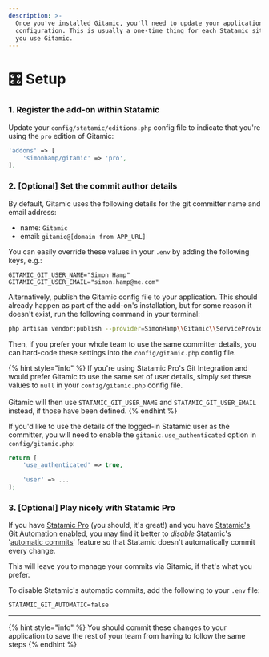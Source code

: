 ```yaml
---
description: >-
  Once you've installed Gitamic, you'll need to update your application's
  configuration. This is usually a one-time thing for each Statamic site where
  you use Gitamic.
---
```


# 🎛 Setup

### 1. Register the add-on within Statamic

Update your `config/statamic/editions.php` config file to indicate that you're using the `pro` edition of Gitamic:

```php
'addons' => [
    'simonhamp/gitamic' => 'pro',
],
```

### 2. \[Optional] Set the commit author details

By default, Gitamic uses the following details for the git committer name and email address:

* name: `Gitamic`
* email: `gitamic@[domain from APP_URL]`

You can easily override these values in your `.env` by adding the following keys, e.g.:

```dotenv
GITAMIC_GIT_USER_NAME="Simon Hamp"
GITAMIC_GIT_USER_EMAIL="simon.hamp@me.com"
```

Alternatively, publish the Gitamic config file to your application. This should already happen as part of the add-on's installation, but for some reason it doesn't exist, run the following command in your terminal:

```bash
php artisan vendor:publish --provider=SimonHamp\\Gitamic\\ServiceProvider
```

Then, if you prefer your whole team to use the same committer details, you can hard-code these settings into the `config/gitamic.php` config file.

{% hint style="info" %}
If you're using Statamic Pro's Git Integration and would prefer Gitamic to use the same set of user details, simply set these values to `null` in your `config/gitamic.php` config file.\
\
Gitamic will then use `STATAMIC_GIT_USER_NAME` and `STATAMIC_GIT_USER_EMAIL` instead, if those have been defined.
{% endhint %}

If you'd like to use the details of the logged-in Statamic user as the committer, you will need to enable the `gitamic.use_authenticated` option in `config/gitamic.php`:

```php
return [
    'use_authenticated' => true,

    'user' => ...
];
```

### 3. \[Optional] Play nicely with Statamic Pro

If you have [Statamic Pro](https://statamic.com/pricing) (you should, it's great!) and you have [Statamic's Git Automation](https://statamic.dev/git-automation) enabled, you may find it better to _disable_ Statamic's '[automatic commits](https://statamic.dev/git-automation#committing-changes)' feature so that Statamic doesn't automatically commit every change.

This will leave you to manage your commits via Gitamic, if that's what you prefer.

To disable Statamic's automatic commits, add the following to your `.env` file:

```dotenv
STATAMIC_GIT_AUTOMATIC=false
```

***

{% hint style="info" %}
You should commit these changes to your application to save the rest of your team from having to follow the same steps
{% endhint %}
